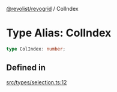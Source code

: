 [@revolist/revogrid](README.md) / ColIndex

# Type Alias: ColIndex

```ts
type ColIndex: number;
```

## Defined in

[src/types/selection.ts:12](https://github.com/revolist/revogrid/blob/11c1e89888ac9588cc703e312811b4cdaf67f0fb/src/types/selection.ts#L12)

